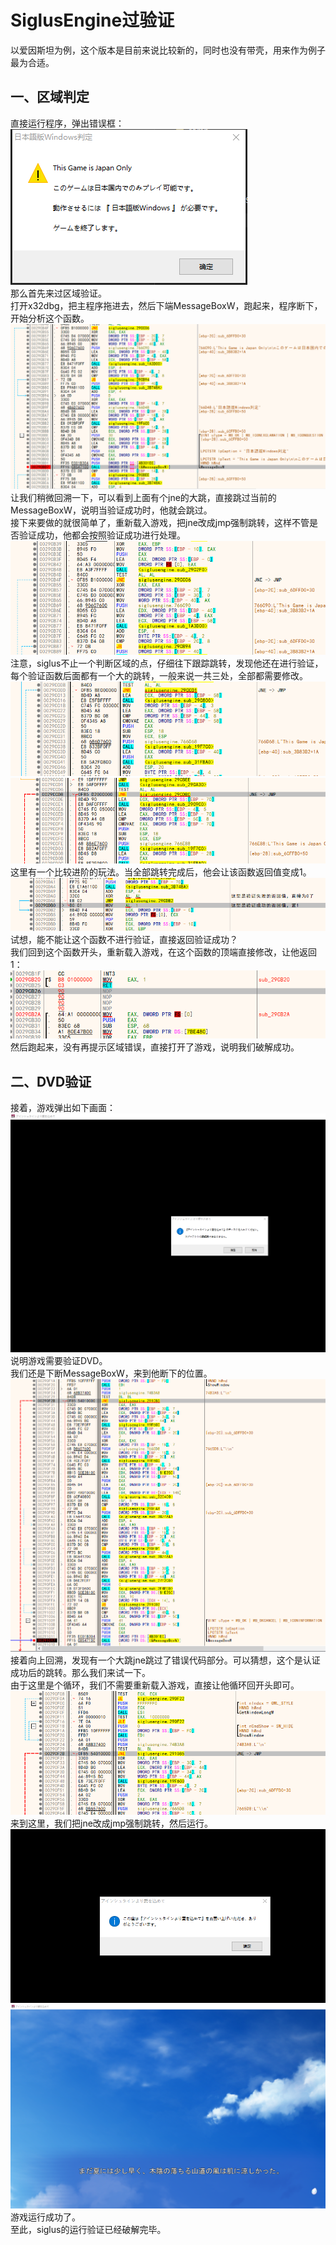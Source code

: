 # SiglusEngine过验证  
以爱因斯坦为例，这个版本是目前来说比较新的，同时也没有带壳，用来作为例子最为合适。  

## 一、区域判定  
直接运行程序，弹出错误框：  
![0](img/0.png)  
那么首先来过区域验证。  
打开x32dbg，把主程序拖进去，然后下端MessageBoxW，跑起来，程序断下，开始分析这个函数。  
![1](img/1.png)  
让我们稍微回溯一下，可以看到上面有个jne的大跳，直接跳过当前的MessageBoxW，说明当验证成功时，他就会跳过。  
接下来要做的就很简单了，重新载入游戏，把jne改成jmp强制跳转，这样不管是否验证成功，他都会按照验证成功进行处理。  
![1p5](img/1p5.png)  
注意，siglus不止一个判断区域的点，仔细往下跟踪跳转，发现他还在进行验证，每个验证函数后面都有一个大的跳转，一般来说一共三处，全部都需要修改。  
![2](img/2.png)  
![3](img/3.png)  
这里有一个比较进阶的玩法。当全部跳转完成后，他会让该函数返回值变成1。  
![4](img/4.png)  
试想，能不能让这个函数不进行验证，直接返回验证成功？  
我们回到这个函数开头，重新载入游戏，在这个函数的顶端直接修改，让他返回1：  
![5](img/5.png)  
然后跑起来，没有再提示区域错误，直接打开了游戏，说明我们破解成功。  
## 二、DVD验证  
接着，游戏弹出如下画面：  
![6](img/6.png)  
说明游戏需要验证DVD。  
我们还是下断MessageBoxW，来到他断下的位置。  
![6p5](img/6p5.png)  
接着向上回溯，发现有一个大跳jne跳过了错误代码部分。可以猜想，这个是认证成功后的跳转。那么我们来试一下。  
由于这里是个循环，我们不需要重新载入游戏，直接让他循环回开头即可。  
![7](img/7.png)  
来到这里，我们把jne改成jmp强制跳转，然后运行。  
![8](img/8.png)  
![9](img/9.png)  
游戏运行成功了。  
至此，siglus的运行验证已经破解完毕。  